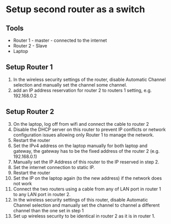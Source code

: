 # Setup second router as a switch
## Tools
- Router 1 - master - connected to the internet
- Router 2 - Slave
- Laptop

## Setup Router 1

1.	In the wireless security settings of the router, disable Automatic Channel selection and manually set the channel some channel.
2.	add an IP address reservation for router 2 to routers 1 setting, e.g. 192.168.0.2

## Setup Router 2
3.	On the laptop, log off from wifi and connect the cable to router 2
4.	Disable the DHCP server on this router to prevent IP conflicts or network configuration issues allowing only Router 1 to manage the network.
5.	Restart the router
6.	Set the IPv4 address on the laptop manually for both laptop and gateway, the gateway has to be the fixed address of the router 2 (e.g. 192.168.0.1)
7.	Manually set the IP Address of this router to the IP reserved in step 2.
8.	Set the internet connection to static IP.
9.	Restart the router
10.	Set the IP on the laptop again (to the new address) if the network does not work
11.	Connect the two routers using a cable from any of LAN port in router 1 to any LAN port in router 2. 
12.	In the wireless security settings of this router, disable Automatic Channel selection and manually set the channel to channel a different channel than the one set in step 1
13.	Set up wireless security to be identical in router 2 as it is in router 1.
